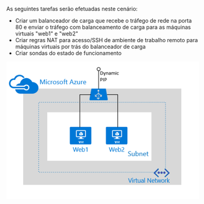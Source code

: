 As seguintes tarefas serão efetuadas neste cenário:

* Criar um balanceador de carga que recebe o tráfego de rede na porta 80 e enviar o tráfego com balanceamento de carga para as máquinas virtuais "web1" e "web2"
* Criar regras NAT para acesso/SSH de ambiente de trabalho remoto para máquinas virtuais por trás do balanceador de carga
* Criar sondas do estado de funcionamento

![Cenário do Balanceador de carga](./media/load-balancer-get-started-internet-scenario-include/scenario-classic.png)


<!--HONumber=Nov16_HO2-->


